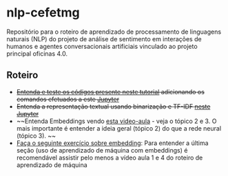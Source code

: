 # nlp-cefetmg

Repositório para o roteiro de aprendizado de processamento de linguagens naturais (NLP) do projeto de análise de sentimento em interações de humanos e agentes conversacionais artificiais vinculado ao projeto principal oficinas 4.0.

## Roteiro


- ~~[Entenda e teste os códigos presente neste tutorial](https://medium.com/@maelyalways/nltk-tutorial-8175e57fbfda) adicionando os comandos efetuados a este [Jupyter](parte-1/tutorial-nltk.ipynb)~~
- ~~Entenda a representação textual usando binarização e TF-IDF [neste Jupyter](parte-2/binarizacao_e_tf_idf.ipynb)~~
- ~~Entenda Embeddings vendo [esta video-aula](https://www.youtube.com/watch?v=bF-ymXA1CFg&list=PLwIaU1DGYV6tUx10fCTw5aPnqypbbK_GJ&index=39) - veja o tópico 2 e 3. O mais importante é entender a ideia geral (tópico 2) do que a rede neural (tópico 3). ~~
- [Faça o seguinte exercício sobre embedding](https://github.com/DiegoAscanio/ap-de-maquina-embedding): Para entender a última seção (uso de aprendizado de máquina com embeddings) é recomendável assistir pelo menos a vídeo aula 1 e 4 do roteiro de aprendizado de máquina
